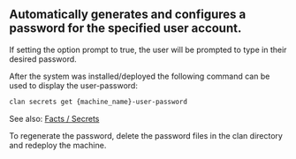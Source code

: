 Automatically generates and configures a password for the specified user account.
---

If setting the option prompt to true, the user will be prompted to type in their desired password.

After the system was installed/deployed the following command can be used to display the user-password:

```bash
clan secrets get {machine_name}-user-password
```

See also: [Facts / Secrets](../../getting-started/secrets.md)

To regenerate the password, delete the password files in the clan directory and redeploy the machine.
